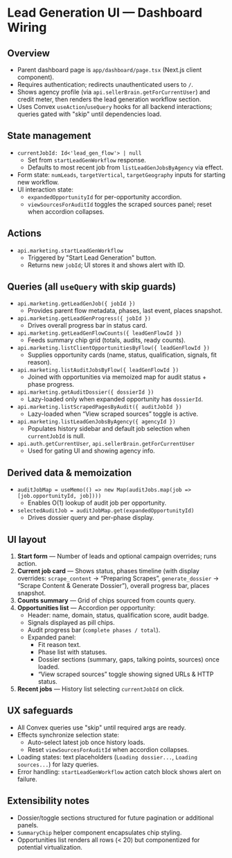 # Lead Generation UI — Dashboard Wiring

## Overview
- Parent dashboard page is `app/dashboard/page.tsx` (Next.js client component).
- Requires authentication; redirects unauthenticated users to `/`.
- Shows agency profile (via `api.sellerBrain.getForCurrentUser`) and credit meter, then renders the lead generation workflow section.
- Uses Convex `useAction`/`useQuery` hooks for all backend interactions; queries gated with "skip" until dependencies load.

## State management
- `currentJobId: Id<'lead_gen_flow'> | null`
  - Set from `startLeadGenWorkflow` response.
  - Defaults to most recent job from `listLeadGenJobsByAgency` via effect.
- Form state: `numLeads`, `targetVertical`, `targetGeography` inputs for starting new workflow.
- UI interaction state:
  - `expandedOpportunityId` for per-opportunity accordion.
  - `viewSourcesForAuditId` toggles the scraped sources panel; reset when accordion collapses.

## Actions
- `api.marketing.startLeadGenWorkflow`
  - Triggered by "Start Lead Generation" button.
  - Returns new `jobId`; UI stores it and shows alert with ID.

## Queries (all `useQuery` with skip guards)
- `api.marketing.getLeadGenJob({ jobId })`
  - Provides parent flow metadata, phases, last event, places snapshot.
- `api.marketing.getLeadGenProgress({ jobId })`
  - Drives overall progress bar in status card.
- `api.marketing.getLeadGenFlowCounts({ leadGenFlowId })`
  - Feeds summary chip grid (totals, audits, ready counts).
- `api.marketing.listClientOpportunitiesByFlow({ leadGenFlowId })`
  - Supplies opportunity cards (name, status, qualification, signals, fit reason).
- `api.marketing.listAuditJobsByFlow({ leadGenFlowId })`
  - Joined with opportunities via memoized map for audit status + phase progress.
- `api.marketing.getAuditDossier({ dossierId })`
  - Lazy-loaded only when expanded opportunity has `dossierId`.
- `api.marketing.listScrapedPagesByAudit({ auditJobId })`
  - Lazy-loaded when “View scraped sources” toggle is active.
- `api.marketing.listLeadGenJobsByAgency({ agencyId })`
  - Populates history sidebar and default job selection when `currentJobId` is null.
- `api.auth.getCurrentUser`, `api.sellerBrain.getForCurrentUser`
  - Used for gating UI and showing agency info.

## Derived data & memoization
- `auditJobMap = useMemo(() => new Map(auditJobs.map(job => [job.opportunityId, job])))`
  - Enables O(1) lookup of audit job per opportunity.
- `selectedAuditJob = auditJobMap.get(expandedOpportunityId)`
  - Drives dossier query and per-phase display.

## UI layout
1. **Start form** — Number of leads and optional campaign overrides; runs action.
2. **Current job card** — Shows status, phases timeline (with display overrides: `scrape_content` → “Preparing Scrapes”, `generate_dossier` → “Scrape Content & Generate Dossier”), overall progress bar, places snapshot.
3. **Counts summary** — Grid of chips sourced from counts query.
4. **Opportunities list** — Accordion per opportunity:
   - Header: name, domain, status, qualification score, audit badge.
   - Signals displayed as pill chips.
   - Audit progress bar (`complete phases / total`).
   - Expanded panel:
     - Fit reason text.
     - Phase list with statuses.
     - Dossier sections (summary, gaps, talking points, sources) once loaded.
     - “View scraped sources” toggle showing signed URLs & HTTP status.
5. **Recent jobs** — History list selecting `currentJobId` on click.

## UX safeguards
- All Convex queries use "skip" until required args are ready.
- Effects synchronize selection state:
  - Auto-select latest job once history loads.
  - Reset `viewSourcesForAuditId` when accordion collapses.
- Loading states: text placeholders (`Loading dossier...`, `Loading sources...`) for lazy queries.
- Error handling: `startLeadGenWorkflow` action catch block shows alert on failure.

## Extensibility notes
- Dossier/toggle sections structured for future pagination or additional panels.
- `SummaryChip` helper component encapsulates chip styling.
- Opportunities list renders all rows (< 20) but componentized for potential virtualization.
